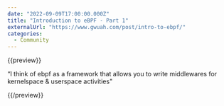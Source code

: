 ```yaml
---
date: "2022-09-09T17:00:00.000Z"
title: "Introduction to eBPF - Part 1"
externalUrl: "https://www.gwuah.com/post/intro-to-ebpf/"
categories:
  - Community
---
```


{{preview}}

“I think of ebpf as a framework that allows you to write middlewares for kernelspace & userspace activities"

{{/preview}}

